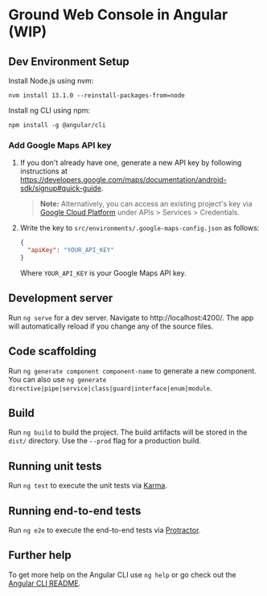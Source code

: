 # Ground Web Console in Angular (WIP)

## Dev Environment Setup

Install Node.js using nvm:

```
nvm install 13.1.0 --reinstall-packages-from=node
```

Install ng CLI using npm:

```
npm install -g @angular/cli
```

### Add Google Maps API key

1. If you don't already have one, generate a new API key by following instructions at https://developers.google.com/maps/documentation/android-sdk/signup#quick-guide.

    > **Note:** Alternatively, you can access an existing project's key via [Google Cloud
    > Platform](https://console.cloud.google.com/) under APIs \> Services \>
    > Credentials.

2. Write the key to `src/environments/.google-maps-config.json` as follows:

    ```json
    {
      "apiKey": "YOUR_API_KEY"
    }
    ```
    Where `YOUR_API_KEY` is your Google Maps API key.

## Development server

Run `ng serve` for a dev server. Navigate to http://localhost:4200/. The app
will automatically reload if you change any of the source files.

## Code scaffolding

Run `ng generate component component-name` to generate a new component. You can
also use `ng generate directive|pipe|service|class|guard|interface|enum|module`.

## Build

Run `ng build` to build the project. The build artifacts will be stored in the
`dist/` directory. Use the `--prod` flag for a production build.

## Running unit tests

Run `ng test` to execute the unit tests via
[Karma](https://karma-runner.github.io).

## Running end-to-end tests

Run `ng e2e` to execute the end-to-end tests via
[Protractor](http://www.protractortest.org/).

## Further help

To get more help on the Angular CLI use `ng help` or go check out the [Angular
CLI README](https://github.com/angular/angular-cli/blob/master/README.md).
